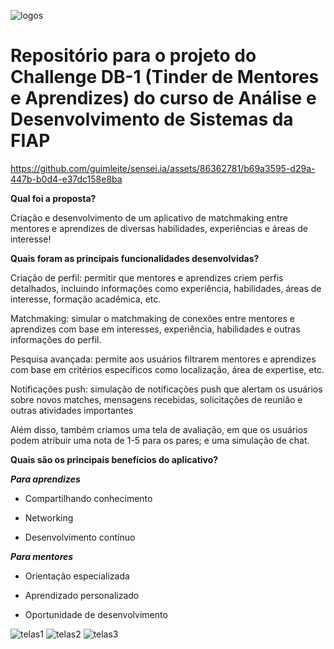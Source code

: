 ![logos](https://github.com/guimleite/sensei.ia/assets/86362781/932b0954-995a-4968-bdbb-3cb3a4932c72)
# Repositório para o projeto do Challenge DB-1 (Tinder de Mentores e Aprendizes) do curso de Análise e Desenvolvimento de Sistemas da FIAP

https://github.com/guimleite/sensei.ia/assets/86362781/b69a3595-d29a-447b-b0d4-e37dc158e8ba

**Qual foi a proposta?**

Criação e desenvolvimento de um aplicativo de matchmaking entre mentores e aprendizes de diversas habilidades, experiências e áreas de interesse!


**Quais foram as principais funcionalidades desenvolvidas?**

Criação de perfil: permitir que mentores e aprendizes criem perfis detalhados, incluindo informações como experiência, habilidades, áreas de interesse, formação acadêmica, etc.

Matchmaking: simular o matchmaking de conexões entre mentores e aprendizes com base em interesses, experiência, habilidades e outras informações do perfil.

Pesquisa avançada: permite aos usuários filtrarem mentores e aprendizes com base em critérios específicos como localização, área de expertise, etc.

Notificações push: simulação de notificações push que alertam os usuários sobre novos matches, mensagens recebidas, solicitações de reunião e outras atividades importantes

Além disso, também criamos uma tela de avaliação, em que os usuários podem atribuir uma nota de 1-5 para os pares; e uma simulação de chat.


**Quais são os principais benefícios do aplicativo?**

_**Para aprendizes**_

- Compartilhando conhecimento

- Networking

- Desenvolvimento contínuo

_**Para mentores**_

- Orientação especializada

- Aprendizado personalizado

- Oportunidade de desenvolvimento


![telas1](https://github.com/guimleite/sensei.ia/assets/86362781/a8880d9f-00ed-4543-aa88-6dcbad4774c4)
![telas2](https://github.com/guimleite/sensei.ia/assets/86362781/97693593-4b45-4c0b-b4eb-edd598c3dde5)
![telas3](https://github.com/guimleite/sensei.ia/assets/86362781/082ace53-f108-40ca-b53e-9d98be2d5978)

